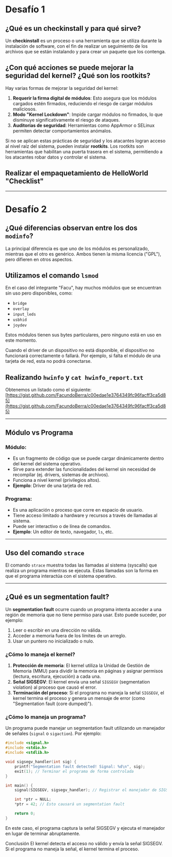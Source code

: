 # Desafío 1

## ¿Qué es un checkinstall y para qué sirve?
Un **checkinstall** es un proceso o una herramienta que se utiliza durante la instalación de software, con el fin de realizar un seguimiento de los archivos que se están instalando y para crear un paquete que los contenga.

## ¿Con qué acciones se puede mejorar la seguridad del kernel? ¿Qué son los rootkits?
Hay varias formas de mejorar la seguridad del kernel:

1. **Requerir la firma digital de módulos**: Esto asegura que los módulos cargados estén firmados, reduciendo el riesgo de cargar módulos maliciosos.
2. **Modo "Kernel Lockdown"**: Impide cargar módulos no firmados, lo que disminuye significativamente el riesgo de ataques.
3. **Auditorías de seguridad**: Herramientas como AppArmor o SELinux permiten detectar comportamientos anómalos.

Si no se aplican estas prácticas de seguridad y los atacantes logran acceso al nivel raíz del sistema, pueden instalar **rootkits**. Los rootkits son herramientas que habilitan una puerta trasera en el sistema, permitiendo a los atacantes robar datos y controlar el sistema.

## Realizar el empaquetamiento de HelloWorld "Checklist"

---

# Desafío 2

## ¿Qué diferencias observan entre los dos `modinfo`?
La principal diferencia es que uno de los módulos es personalizado, mientras que el otro es genérico. Ambos tienen la misma licencia ("GPL"), pero difieren en otros aspectos.

## Utilizamos el comando `lsmod`
En el caso del integrante "Facu", hay muchos módulos que se encuentran sin uso pero disponibles, como:
- `bridge`
- `overlay`
- `input_leds`
- `usbhid`
- `joydev`

Estos módulos tienen sus bytes particulares, pero ninguno está en uso en este momento.

Cuando el driver de un dispositivo no está disponible, el dispositivo no funcionará correctamente o fallará. Por ejemplo, si falta el módulo de una tarjeta de red, esta no podrá conectarse.

## Realizando `hwinfo` y `cat hwinfo_report.txt`
Obtenemos un listado como el siguiente:  
[https://gist.github.com/FacundoBerra/c00edae1e3764349fc96facff3ca5d85](https://gist.github.com/FacundoBerra/c00edae1e3764349fc96facff3ca5d85)

---

## Módulo vs Programa

### Módulo:
- Es un fragmento de código que se puede cargar dinámicamente dentro del kernel del sistema operativo.
- Sirve para extender las funcionalidades del kernel sin necesidad de recompilar (ej. drivers, sistemas de archivos).
- Funciona a nivel kernel (privilegios altos).
- **Ejemplo**: Driver de una tarjeta de red.

### Programa:
- Es una aplicación o proceso que corre en espacio de usuario.
- Tiene acceso limitado a hardware y recursos a través de llamadas al sistema.
- Puede ser interactivo o de línea de comandos.
- **Ejemplo**: Un editor de texto, navegador, `ls`, etc.

---

## Uso del comando `strace`
El comando `strace` muestra todas las llamadas al sistema (syscalls) que realiza un programa mientras se ejecuta. Estas llamadas son la forma en que el programa interactúa con el sistema operativo.

---

## ¿Qué es un segmentation fault?
Un **segmentation fault** ocurre cuando un programa intenta acceder a una región de memoria que no tiene permiso para usar. Esto puede suceder, por ejemplo:
1. Leer o escribir en una dirección no válida.
2. Acceder a memoria fuera de los límites de un arreglo.
3. Usar un puntero no inicializado o nulo.

### ¿Cómo lo maneja el kernel?
1. **Protección de memoria**: El kernel utiliza la Unidad de Gestión de Memoria (MMU) para dividir la memoria en páginas y asignar permisos (lectura, escritura, ejecución) a cada una.
2. **Señal SIGSEGV**: El kernel envía una señal `SIGSEGV` (segmentation violation) al proceso que causó el error.
3. **Terminación del proceso**: Si el programa no maneja la señal `SIGSEGV`, el kernel termina el proceso y genera un mensaje de error (como "Segmentation fault (core dumped)").

### ¿Cómo lo maneja un programa?
Un programa puede manejar un segmentation fault utilizando un manejador de señales (`signal` o `sigaction`). Por ejemplo:

```c
#include <signal.h>
#include <stdio.h>
#include <stdlib.h>

void sigsegv_handler(int sig) {
    printf("Segmentation fault detected! Signal: %d\n", sig);
    exit(1); // Terminar el programa de forma controlada
}

int main() {
    signal(SIGSEGV, sigsegv_handler); // Registrar el manejador de SIGSEGV

    int *ptr = NULL;
    *ptr = 42; // Esto causará un segmentation fault

    return 0;
}
```
En este caso, el programa captura la señal SIGSEGV y ejecuta el manejador en lugar de terminar abruptamente.

Conclusión
El kernel detecta el acceso no válido y envía la señal SIGSEGV. Si el programa no maneja la señal, el kernel termina el proceso. 
